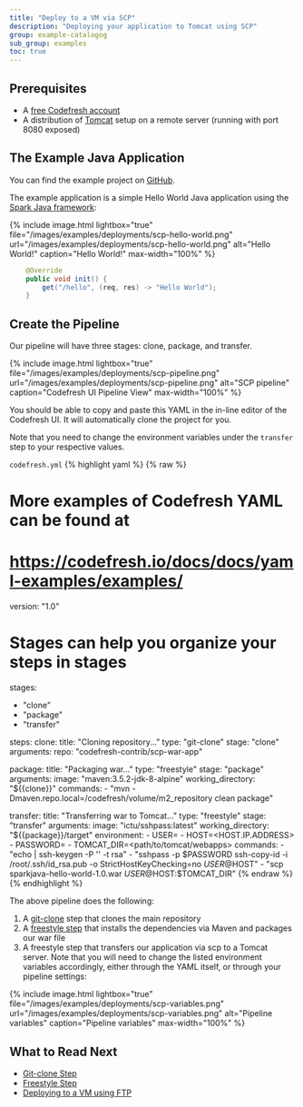 ```yaml
---
title: "Deploy to a VM via SCP"
description: "Deploying your application to Tomcat using SCP"
group: example-catalogog
sub_group: examples
toc: true
---
```


## Prerequisites

- A [free Codefresh account](https://codefresh.io/docs/docs/getting-started/create-a-codefresh-account/)
- A distribution of [Tomcat](https://tomcat.apache.org/download-90.cgi) setup on a remote server (running with port 8080 exposed)

## The Example Java Application

You can find the example project on [GitHub](https://github.com/codefresh-contrib/scp-war-app).

The example application is a simple Hello World Java application using the [Spark Java framework](http://sparkjava.com/):

{% include image.html 
lightbox="true" 
file="/images/examples/deployments/scp-hello-world.png" 
url="/images/examples/deployments/scp-hello-world.png" 
alt="Hello World!"
caption="Hello World!"
max-width="100%" 
%}


```java
	@Override
	public void init() {
		get("/hello", (req, res) -> "Hello World");
	}
```

## Create the Pipeline

Our pipeline will have three stages: clone, package, and transfer.

{% include image.html 
lightbox="true" 
file="/images/examples/deployments/scp-pipeline.png" 
url="/images/examples/deployments/scp-pipeline.png" 
alt="SCP pipeline"
caption="Codefresh UI Pipeline View"
max-width="100%" 
%}

You should be able to copy and paste this YAML in the in-line editor of the Codefresh UI.  It will automatically clone the project for you.

Note that you need to change the environment variables under the `transfer` step to your respective values.

`codefresh.yml`
{% highlight yaml %}
{% raw %}
# More examples of Codefresh YAML can be found at
# https://codefresh.io/docs/docs/yaml-examples/examples/

version: "1.0"
# Stages can help you organize your steps in stages
stages:
  - "clone"
  - "package"
  - "transfer"

steps:
  clone:
    title: "Cloning repository..."
    type: "git-clone"
    stage: "clone"
    arguments:
      repo: "codefresh-contrib/scp-war-app"
      
  package:
    title: "Packaging war..."
    type: "freestyle"
    stage: "package"
    arguments:
      image: "maven:3.5.2-jdk-8-alpine"
      working_directory: "${{clone}}"
      commands:
        - "mvn -Dmaven.repo.local=/codefresh/volume/m2_repository clean package"

  transfer:
    title: "Transferring war to Tomcat..."
    type: "freestyle"
    stage: "transfer"
    arguments:
        image: "ictu/sshpass:latest"
        working_directory: "${{package}}/target"
        environment:
          - USER=<USER>
          - HOST=<HOST.IP.ADDRESS>
          - PASSWORD=<PASSWORD>
          - TOMCAT_DIR=<path/to/tomcat/webapps>
        commands:
          - "echo | ssh-keygen -P '' -t rsa"
          - "sshpass -p $PASSWORD ssh-copy-id -i /root/.ssh/id_rsa.pub -o StrictHostKeyChecking=no $USER@$HOST"
          - "scp sparkjava-hello-world-1.0.war $USER@$HOST:$TOMCAT_DIR"
{% endraw %}
{% endhighlight %}

The above pipeline does the following:

1. A [git-clone]({{site.baseurl}}/docs/codefresh-yaml/steps/git-clone/) step that clones the main repository
2. A [freestyle step]({{site.baseurl}}/docs/codefresh-yaml/steps/freestyle/) that installs the dependencies via Maven and packages our war file
3. A freestyle step that transfers our application via scp to a Tomcat server.  Note that you will need to change the listed environment variables accordingly, either through the YAML itself, or through your pipeline settings:

{% include image.html 
lightbox="true" 
file="/images/examples/deployments/scp-variables.png" 
url="/images/examples/deployments/scp-variables.png" 
alt="Pipeline variables"
caption="Pipeline variables"
max-width="100%" 
%}
  
## What to Read Next

- [Git-clone Step]({{site.baseurl}}/docs/codefresh-yaml/steps/git-clone/)
- [Freestyle Step]({{site.baseurl}}/docs/codefresh-yaml/steps/freestyle/)
- [Deploying to a VM using FTP]({{site.baseurl}}/docs/yaml-examples/examples/transferring-php-ftp/)
